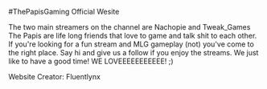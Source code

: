 #ThePapisGaming Official Wesite

The two main streamers on the channel are Nachopie and Tweak_Games The Papis are life long friends that love to game and talk shit to each other. If you're looking for a fun stream and MLG gameplay (not) you've come to the right place. Say hi and give us a follow if you enjoy the streams. We just like to have a good time! WE LOVEEEEEEEEEEE! ;)

Website Creator: Fluentlynx
